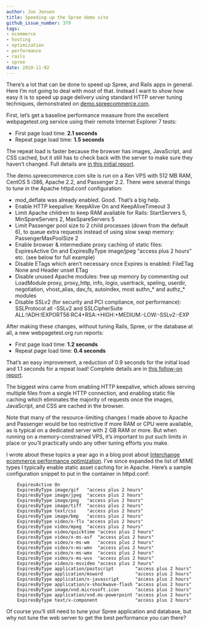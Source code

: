 ```yaml
---
author: Jon Jensen
title: Speeding up the Spree demo site
github_issue_number: 379
tags:
- ecommerce
- hosting
- optimization
- performance
- rails
- spree
date: 2010-11-02
---
```


There’s a lot that can be done to speed up Spree, and Rails apps in general. Here I’m not going to deal with most of that. Instead I want to show how easy it is to speed up page delivery using standard HTTP server tuning techniques, demonstrated on [demo.spreecommerce.com](https://github.com/spree/demo).

First, let’s get a baseline performance measure from the excellent webpagetest.org service using their remote Internet Explorer 7 tests:

- First page load time: **2.1 seconds**
- Repeat page load time: **1.5 seconds**

The repeat load is faster because the browser has images, JavaScript, and CSS cached, but it still has to check back with the server to make sure they haven’t changed. Full details are [in this initial report](https://www.webpagetest.org/result/101102_ACDT/).

The demo.spreecommerce.com site is run on a Xen VPS with 512 MB RAM, CentOS 5 i386, Apache 2.2, and Passenger 2.2. There were several things to tune in the Apache httpd.conf configuration:

- mod_deflate was already enabled. Good. That’s a big help.
- Enable HTTP keepalive: KeepAlive On and KeepAliveTimeout 3
- Limit Apache children to keep RAM available for Rails: StartServers 5, MinSpareServers 2, MaxSpareServers 5
- Limit Passenger pool size to 2 child processes (down from the default 6), to queue extra requests instead of using slow swap memory: PassengerMaxPoolSize 2
- Enable browser & intermediate proxy caching of static files: ExpiresActive On and ExpiresByType image/jpeg “access plus 2 hours” etc. (see below for full example)
- Disable ETags which aren’t necessary once Expires is enabled: FileETag None and Header unset ETag
- Disable unused Apache modules: free up memory by commenting out LoadModule proxy, proxy_http, info, logio, usertrack, speling, userdir, negotiation, vhost_alias, dav_fs, autoindex, most authn_* and authz_* modules
- Disable SSLv2 (for security and PCI compliance, not performance): SSLProtocol all -SSLv2 and SSLCipherSuite ALL:!ADH:!EXPORT56:RC4+RSA:+HIGH:+MEDIUM:-LOW:-SSLv2:-EXP

After making these changes, without tuning Rails, Spree, or the database at all, a new webpagetest.org run reports:

- First page load time: **1.2 seconds**
- Repeat page load time: **0.4 seconds**

That’s an easy improvement, a reduction of 0.9 seconds for the initial load and 1.1 seconds for a repeat load! Complete details are in [this follow-on report](https://www.webpagetest.org/result/101102_ACF7/).

The biggest wins came from enabling HTTP keepalive, which allows serving multiple files from a single HTTP connection, and enabling static file caching which eliminates the majority of requests once the images, JavaScript, and CSS are cached in the browser.

Note that many of the resource-limiting changes I made above to Apache and Passenger would be too restrictive if more RAM or CPU were available, as is typical on a dedicated server with 2 GB RAM or more. But when running on a memory-constrained VPS, it’s important to put such limits in place or you’ll practically undo any other tuning efforts you make.

I wrote about these topics a year ago in a blog post about [Interchange ecommerce performance optimization](/blog/2009/10/performance-optimization-of/). I’ve since expanded the list of MIME types I typically enable static asset caching for in Apache. Here’s a sample configuration snippet to put in the <VirtualHost> container in httpd.conf:

```plain
    ExpiresActive On
    ExpiresByType image/gif   "access plus 2 hours"
    ExpiresByType image/jpeg  "access plus 2 hours"
    ExpiresByType image/png   "access plus 2 hours"
    ExpiresByType image/tiff  "access plus 2 hours"
    ExpiresByType text/css    "access plus 2 hours"
    ExpiresByType image/bmp   "access plus 2 hours"
    ExpiresByType video/x-flv "access plus 2 hours"
    ExpiresByType video/mpeg  "access plus 2 hours"
    ExpiresByType video/quicktime "access plus 2 hours"
    ExpiresByType video/x-ms-asf  "access plus 2 hours"
    ExpiresByType video/x-ms-wm   "access plus 2 hours"
    ExpiresByType video/x-ms-wmv  "access plus 2 hours"
    ExpiresByType video/x-ms-wmx  "access plus 2 hours"
    ExpiresByType video/x-ms-wvx  "access plus 2 hours"
    ExpiresByType video/x-msvideo "access plus 2 hours"
    ExpiresByType application/postscript        "access plus 2 hours"
    ExpiresByType application/msword            "access plus 2 hours"
    ExpiresByType application/x-javascript      "access plus 2 hours"
    ExpiresByType application/x-shockwave-flash "access plus 2 hours"
    ExpiresByType image/vnd.microsoft.icon      "access plus 2 hours"
    ExpiresByType application/vnd.ms-powerpoint "access plus 2 hours"
    ExpiresByType text/x-component              "access plus 2 hours"
```

Of course you’ll still need to tune your Spree application and database, but why not tune the web server to get the best performance you can there?
